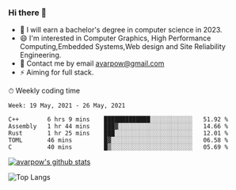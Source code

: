 ### Hi there 👋
<!--I have been a GitHub member for [![Years Badge](https://badges.pufler.dev/years/avarpow)](https://badges.pufler.dev)-->
- 🌱 I will earn a bachelor's degree in computer science in 2023.
- 😄 I'm interested in Computer Graphics, High Performance Computing,Embedded Systems,Web design and Site Reliability Engineering.
- 💬 Contact me by email avarpow@gmail.com
- ⚡ Aiming for full stack.

<!--💻 Coding Activity Logging

[![Commits Badge](https://badges.pufler.dev/commits/weekly/avarpow)](https://badges.pufler.dev)-->

⏱ Weekly coding time
<!--START_SECTION:waka-->
```text
Week: 19 May, 2021 - 26 May, 2021

C++        6 hrs 9 mins    █████████████░░░░░░░░░░░░   51.92 % 
Assembly   1 hr 44 mins    ███▓░░░░░░░░░░░░░░░░░░░░░   14.66 % 
Rust       1 hr 25 mins    ███░░░░░░░░░░░░░░░░░░░░░░   12.01 % 
TOML       46 mins         █▓░░░░░░░░░░░░░░░░░░░░░░░   06.58 % 
C          40 mins         █▒░░░░░░░░░░░░░░░░░░░░░░░   05.69 % 
```
<!--END_SECTION:waka-->

[![avarpow's github stats](https://github-readme-stats.vercel.app/api?username=avarpow&count_private=true&show_icons=true&hide=issues&hide_border=true)](https://github.com/anuraghazra/github-readme-stats)

![Top Langs](https://github-readme-stats.vercel.app/api/top-langs/?username=avarpow&layout=compact&hide_border=true) 
<!--[![avarpow's wakatime stats](https://github-readme-stats.vercel.app/api/wakatime?username=avarpow)](https://github.com/anuraghazra/github-readme-stats)-->
